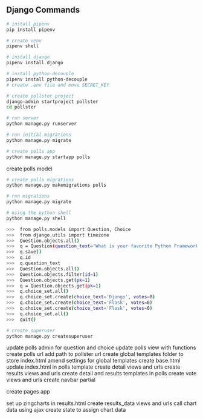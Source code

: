 ## Django Commands

```bash
# install pipenv
pip install pipenv
```

```bash
# create venv
pipenv shell
```

```bash
# install django
pipenv install django
```

```bash
# install python-decouple
pipenv install python-decouple
# create .env file and move SECRET_KEY
```

```bash
# create pollster project
django-admin startproject pollster
cd pollster
```

```bash
# run server
python manage.py runserver
```

```bash
# run initial migrations
python manage.py migrate
```

```bash
# create polls app
python manage.py startapp polls
```

create polls model

```bash
# create polls migrations
python manage.py makemigrations polls
```

```bash
# run migrations
python manage.py migrate
```

```bash
# using the python shell
python manage.py shell

>>>  from polls.models import Question, Choice
>>>  from django.utils import timezone
>>>  Question.objects.all()
>>>  q = Question(question_text="What is your favorite Python Framework?", pub_date=timezone.now())
>>>  q.save()
>>>  q.id
>>>  q.question_text
>>>  Question.objects.all()
>>>  Question.objects.filter(id=1)
>>>  Question.objects.get(pk=1)
>>>  q = Question.objects.get(pk=1)
>>>  q.choice_set.all()
>>>  q.choice_set.create(choice_text='Django', votes=0)
>>>  q.choice_set.create(choice_text='Flask', votes=0)
>>>  q.choice_set.create(choice_text='Flask', votes=0)
>>>  q.choice_set.all()
>>>  quit()
```

```bash
# create superuser
python manage.py createsuperuser
```

update polls admin for question and choice
update polls view with functions
create polls url
add path to pollster url
create global templates folder to store index.html
amend settings for global templates
create base.html
update index.html in polls template
create detail views and urls
create results views and urls
create detail and results templates in polls
create vote views and urls
create navbar partial

create pages app

set up zingcharts in results.html
create results_data views and urls
call chart data using ajax
create state to assign chart data
